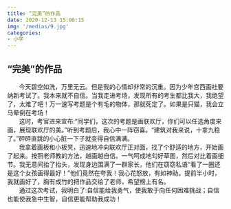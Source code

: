 ```yaml
---
title: “完美”的作品
date: 2020-12-13 15:06:15
img: '/medias/9.jpg'
categories:
- 小学
---
```

  
## “完美”的作品  
&nbsp;&nbsp;&nbsp;&nbsp;&nbsp;&nbsp;&nbsp;今天碧空如洗，万里无云。但是我的心情却非常的沉重。因为少年宫西画社要纳新考试了。我本来就不自信。当我走进考场，发现所有的考生都比我大，我绝望了，太难了吧！万一速写考题是个有毛的物体，那就死定了。如果是只猫，我会立马晕倒在考场！  
&nbsp;&nbsp;&nbsp;&nbsp;&nbsp;&nbsp;&nbsp;这时，考官进来宣布:“同学们，这次的考题是画联欢厅，你们可以任选角度来画，展现联欢厅的美。”听到考题后，我心中一阵窃喜。“建筑对我来说，十拿九稳了。”砰砰直跳的小心脏一下子就变得自信满满。  
&nbsp;&nbsp;&nbsp;&nbsp;&nbsp;&nbsp;&nbsp;我拿着画板和小板凳，迅速地冲向联欢厅正对面，找了个舒适的地方，开始画了起来。按照老师教的方法，越画越自信。一气呵成地勾好草图，然后对比着画细节。我无意间抬了抬头，发现身边围满了一群家长，他们在窃窃私语“看了一圈还是这个女孩画得最好！”他们竟然在夸我！我心花怒放，有如神助。提前半小时，我就画好了，胸有成竹的把作品交给了老师，希望榜上有名。  
&nbsp;&nbsp;&nbsp;&nbsp;&nbsp;&nbsp;&nbsp;通过这次考试，我明白了:自信能给我勇气，使我敢于向任何困难挑战；自信也能使我急中生智，自信更能帮助我成功！  